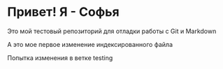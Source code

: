# Привет! Я - Софья
Это мой тестовый репозиторий для отладки работы с Git и Markdown

А это мое первое изменение индексированного файла

Попытка изменения в ветке testing